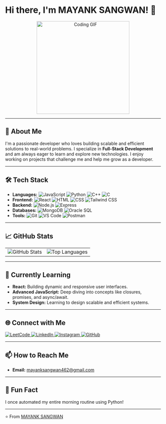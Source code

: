 # Hi there, I'm MAYANK SANGWAN! 👋

<div align="center">
  <img src="https://media.giphy.com/media/juua9i2c2fA0AIp2iq/giphy.gif" alt="Coding GIF" width="300" />
</div>

---

## 🚀 About Me
I'm a passionate developer who loves building scalable and efficient solutions to real-world problems. I specialize in **Full-Stack Development** and am always eager to learn and explore new technologies. I enjoy working on projects that challenge me and help me grow as a developer.

---

## 🛠️ Tech Stack
- **Languages:** ![JavaScript](https://img.shields.io/badge/JavaScript-F7DF1E?style=flat&logo=javascript&logoColor=black) ![Python](https://img.shields.io/badge/Python-3776AB?style=flat&logo=python&logoColor=white) ![C++](https://img.shields.io/badge/C++-00599C?style=flat&logo=c%2B%2B&logoColor=white) ![C](https://img.shields.io/badge/C-00599C?style=flat&logo=c&logoColor=white)
- **Frontend:** ![React](https://img.shields.io/badge/React-61DAFB?style=flat&logo=react&logoColor=black) ![HTML](https://img.shields.io/badge/HTML-E34F26?style=flat&logo=html5&logoColor=white) ![CSS](https://img.shields.io/badge/CSS-1572B6?style=flat&logo=css3&logoColor=white) ![Tailwind CSS](https://img.shields.io/badge/Tailwind_CSS-38B2AC?style=flat&logo=tailwind-css&logoColor=white)
- **Backend:** ![Node.js](https://img.shields.io/badge/Node.js-339933?style=flat&logo=node.js&logoColor=white) ![Express](https://img.shields.io/badge/Express-000000?style=flat&logo=express&logoColor=white) 
- **Databases:** ![MongoDB](https://img.shields.io/badge/MongoDB-47A248?style=flat&logo=mongodb&logoColor=white) ![Oracle SQL](https://img.shields.io/badge/Oracle_SQL-F80000?style=flat&logo=oracle&logoColor=white)
- **Tools:** ![Git](https://img.shields.io/badge/Git-F05032?style=flat&logo=git&logoColor=white) ![VS Code](https://img.shields.io/badge/VS_Code-007ACC?style=flat&logo=visual-studio-code&logoColor=white) ![Postman](https://img.shields.io/badge/Postman-FF6C37?style=flat&logo=postman&logoColor=white)

<!-- 
---

## 🚀 Projects
Here are some of the projects I've worked on:

- **[Project Name 1](https://github.com/yourusername/project1):** A brief description of the project.
- **[Project Name 2](https://github.com/yourusername/project2):** A brief description of the project.
- **[Project Name 3](https://github.com/yourusername/project3):** A brief description of the project.
-->
---

## 📈 GitHub Stats
<div align="center">
  <table>
    <tr>
      <td>
        <img src="https://github-readme-stats.vercel.app/api?username=mayanksangwan&show_icons=true&theme=radical&hide_border=true" alt="GitHub Stats" />
      </td>
      <td>
        <img src="https://github-readme-stats.vercel.app/api/top-langs/?username=mayanksangwan&layout=compact&theme=radical&hide_border=true" alt="Top Languages" />
      </td>
    </tr>
  </table>
</div>

---

## 🌱 Currently Learning
- **React:** Building dynamic and responsive user interfaces.
- **Advanced JavaScript:** Deep diving into concepts like closures, promises, and async/await.
- **System Design:** Learning to design scalable and efficient systems.

---

## 🌐 Connect with Me
<p align="left">
  <a href="https://leetcode.com/u/MAYANK_077/" target="_blank">
    <img src="https://img.shields.io/badge/LeetCode-FFA116?style=for-the-badge&logo=leetcode&logoColor=black" alt="LeetCode" />
  </a>
  <a href="https://www.linkedin.com/in/mayank-sangwan-2a90a61a0/" target="_blank">
    <img src="https://img.shields.io/badge/LinkedIn-0077B5?style=for-the-badge&logo=linkedin&logoColor=white" alt="LinkedIn" />
  </a>
  <a href="https://instagram.com/mayanksangwan_77/" target="_blank">
    <img src="https://img.shields.io/badge/Instagram-E4405F?style=for-the-badge&logo=instagram&logoColor=white" alt="Instagram" />
  </a>
  <a href="https://github.com/mayanksangwan" target="_blank">
    <img src="https://img.shields.io/badge/GitHub-100000?style=for-the-badge&logo=github&logoColor=white" alt="GitHub" />
  </a>
</p>

---

## 📫 How to Reach Me
- **Email:** [mayanksangwan462@gmail.com](mailto:mayanksangwan462@gmail.com)

---

## 🎉 Fun Fact
I once automated my entire morning routine using Python!

---

⭐️ From [MAYANK SANGWAN](https://github.com/mayanksangwan)
